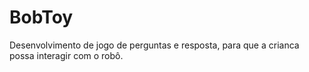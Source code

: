 # BobToy
Desenvolvimento de jogo de perguntas e resposta, para que a crianca possa interagir com o robô.